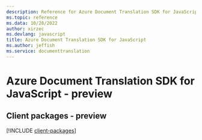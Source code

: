 ```yaml
---
description: Reference for Azure Document Translation SDK for JavaScript
ms.topic: reference
ms.data: 10/28/2022
author: xirzec
ms.devlang: javascript
title: Azure Document Translation SDK for JavaScript
ms.author: jeffish
ms.service: documenttranslation
---
```

# Azure Document Translation SDK for JavaScript - preview

## Client packages - preview
[!INCLUDE [client-packages](document-translation-client-index.md)]
